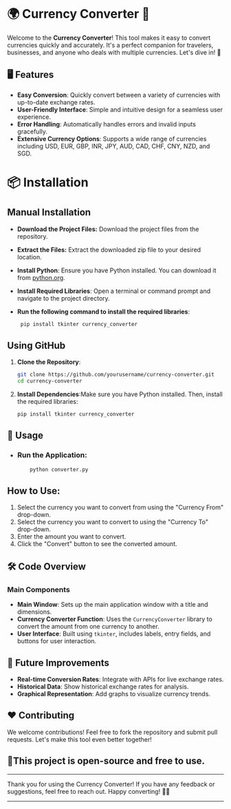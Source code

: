 # 🌍 Currency Converter 💱

Welcome to the **Currency Converter**! This tool makes it easy to convert currencies quickly and accurately. It's a perfect companion for travelers, businesses, and anyone who deals with multiple currencies. Let's dive in! 🚀

## 🖥️ Features

- **Easy Conversion**: Quickly convert between a variety of currencies with up-to-date exchange rates.
- **User-Friendly Interface**: Simple and intuitive design for a seamless user experience.
- **Error Handling**: Automatically handles errors and invalid inputs gracefully.
- **Extensive Currency Options**: Supports a wide range of currencies including USD, EUR, GBP, INR, JPY, AUD, CAD, CHF, CNY, NZD, and SGD.

# 📦 Installation

## Manual Installation

- **Download the Project Files:** Download the project files from the repository.

- **Extract the Files:**  Extract the downloaded zip file to your desired location.

- **Install Python**:  Ensure you have Python installed. You can download it from [python.org](https://www.python.org).

- **Install Required Libraries**: Open a terminal or command prompt and navigate to the project directory.

- **Run the following command to install the required libraries**:
  ```bash
   pip install tkinter currency_converter   

## Using GitHub

1. **Clone the Repository**:
   ```bash
   git clone https://github.com/yourusername/currency-converter.git
   cd currency-converter

2. **Install Dependencies**:Make sure you have Python installed. Then, install the required libraries:
   ```bash
   pip install tkinter currency_converter

## 🚀 Usage

- ### Run the Application:

  ```bash
      python converter.py

## How to Use:

1. Select the currency you want to convert from using the "Currency From" drop-down.
2. Select the currency you want to convert to using the "Currency To" drop-down.
3. Enter the amount you want to convert.
4. Click the "Convert" button to see the converted amount.

## 🛠️ Code Overview

### Main Components

- **Main Window**: Sets up the main application window with a title and dimensions.
- **Currency Converter Function**: Uses the `CurrencyConverter` library to convert the amount from one currency to another.
- **User Interface**: Built using `tkinter`, includes labels, entry fields, and buttons for user interaction.

## 🚧 Future Improvements

- **Real-time Conversion Rates**: Integrate with APIs for live exchange rates.
- **Historical Data**: Show historical exchange rates for analysis.
- **Graphical Representation**: Add graphs to visualize currency trends.

## ❤️ Contributing

We welcome contributions! Feel free to fork the repository and submit pull requests. Let's make this tool even better together!

## 📄This project is open-source and free to use.



---

Thank you for using the Currency Converter! If you have any feedback or suggestions, feel free to reach out. Happy converting! 💸✨

---








